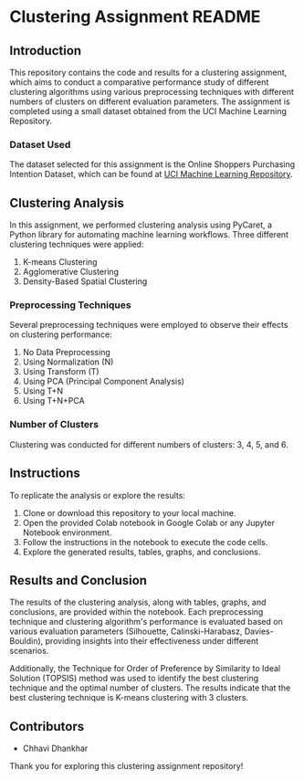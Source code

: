 # Clustering Assignment README

## Introduction
This repository contains the code and results for a clustering assignment, which aims to conduct a comparative performance study of different clustering algorithms using various preprocessing techniques with different numbers of clusters on different evaluation parameters. The assignment is completed using a small dataset obtained from the UCI Machine Learning Repository.

### Dataset Used
The dataset selected for this assignment is the Online Shoppers Purchasing Intention Dataset, which can be found at [UCI Machine Learning Repository](https://archive.ics.uci.edu/dataset/468/online+shoppers+purchasing+intention+dataset).

## Clustering Analysis
In this assignment, we performed clustering analysis using PyCaret, a Python library for automating machine learning workflows. Three different clustering techniques were applied:

1. K-means Clustering
2. Agglomerative Clustering
3. Density-Based Spatial Clustering

### Preprocessing Techniques
Several preprocessing techniques were employed to observe their effects on clustering performance:

1. No Data Preprocessing
2. Using Normalization (N)
3. Using Transform (T)
4. Using PCA (Principal Component Analysis)
5. Using T+N
6. Using T+N+PCA

### Number of Clusters
Clustering was conducted for different numbers of clusters: 3, 4, 5, and 6.

## Instructions
To replicate the analysis or explore the results:
1. Clone or download this repository to your local machine.
2. Open the provided Colab notebook in Google Colab or any Jupyter Notebook environment.
3. Follow the instructions in the notebook to execute the code cells.
4. Explore the generated results, tables, graphs, and conclusions.

## Results and Conclusion
The results of the clustering analysis, along with tables, graphs, and conclusions, are provided within the notebook. Each preprocessing technique and clustering algorithm's performance is evaluated based on various evaluation parameters (Silhouette, Calinski-Harabasz, Davies-Bouldin), providing insights into their effectiveness under different scenarios.

Additionally, the Technique for Order of Preference by Similarity to Ideal Solution (TOPSIS) method was used to identify the best clustering technique and the optimal number of clusters. The results indicate that the best clustering technique is K-means clustering with 3 clusters.

## Contributors
- Chhavi Dhankhar

Thank you for exploring this clustering assignment repository!
